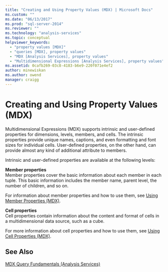 ```yaml
---
title: "Creating and Using Property Values (MDX) | Microsoft Docs"
ms.custom: ""
ms.date: "06/13/2017"
ms.prod: "sql-server-2014"
ms.reviewer: ""
ms.technology: "analysis-services"
ms.topic: conceptual
helpviewer_keywords: 
  - "property values [MDX]"
  - "queries [MDX], property values"
  - "MDX [Analysis Services], property values"
  - "Multidimensional Expressions [Analysis Services], property values"
ms.assetid: 0cafb269-03c8-4183-b6e9-220f071e4ef2
author: minewiskan
ms.author: owend
manager: craigg
---
```

# Creating and Using Property Values (MDX)
  Multidimensional Expressions (MDX) supports intrinsic and user-defined properties for dimensions, levels, members, and cells. The intrinsic properties provide unique names, captions, and even formatting and font sizes for individual cells. User-defined properties, on the other hand, can provide almost any kind of additional attribute to members.  
  
 Intrinsic and user-defined properties are available at the following levels:  
  
 **Member properties**  
 Member properties cover the basic information about each member in each tuple. This basic information includes the member name, parent level, the number of children, and so on.  
  
 For information about member properties and how to use them, see [Using Member Properties &#40;MDX&#41;](multidimensional-models/mdx/mdx-member-properties.md).  
  
 **Cell properties**  
 Cell properties contain information about the content and format of cells in a multidimensional data source, such as a cube.  
  
 For more information about cell properties and how to use them, see [Using Cell Properties &#40;MDX&#41;](multidimensional-models/mdx/mdx-cell-properties-using-cell-properties.md).  
  
## See Also  
 [MDX Query Fundamentals &#40;Analysis Services&#41;](multidimensional-models/mdx/mdx-query-fundamentals-analysis-services.md)  
  
  
